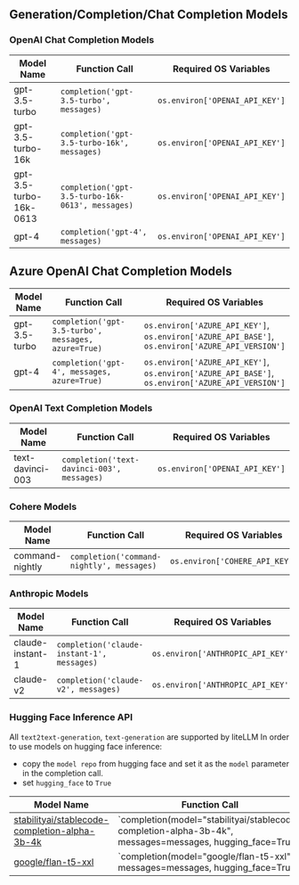 ## Generation/Completion/Chat Completion Models

### OpenAI Chat Completion Models

| Model Name       | Function Call                          | Required OS Variables                |
|------------------|----------------------------------------|--------------------------------------|
| gpt-3.5-turbo    | `completion('gpt-3.5-turbo', messages)` | `os.environ['OPENAI_API_KEY']`       |
| gpt-3.5-turbo-16k    | `completion('gpt-3.5-turbo-16k', messages)` | `os.environ['OPENAI_API_KEY']`       |
| gpt-3.5-turbo-16k-0613    | `completion('gpt-3.5-turbo-16k-0613', messages)` | `os.environ['OPENAI_API_KEY']`       |
| gpt-4            | `completion('gpt-4', messages)`         | `os.environ['OPENAI_API_KEY']`       |

## Azure OpenAI Chat Completion Models

| Model Name       | Function Call                           | Required OS Variables                     |
|------------------|-----------------------------------------|-------------------------------------------|
| gpt-3.5-turbo    | `completion('gpt-3.5-turbo', messages, azure=True)` | `os.environ['AZURE_API_KEY']`,<br>`os.environ['AZURE_API_BASE']`,<br>`os.environ['AZURE_API_VERSION']` |
| gpt-4            | `completion('gpt-4', messages, azure=True)`         | `os.environ['AZURE_API_KEY']`,<br>`os.environ['AZURE_API_BASE']`,<br>`os.environ['AZURE_API_VERSION']` |

### OpenAI Text Completion Models

| Model Name       | Function Call                              | Required OS Variables                |
|------------------|--------------------------------------------|--------------------------------------|
| text-davinci-003 | `completion('text-davinci-003', messages)` | `os.environ['OPENAI_API_KEY']`       |

### Cohere Models

| Model Name       | Function Call                              | Required OS Variables                |
|------------------|--------------------------------------------|--------------------------------------|
| command-nightly  | `completion('command-nightly', messages)` | `os.environ['COHERE_API_KEY']`       |


### Anthropic Models

| Model Name       | Function Call                              | Required OS Variables                |
|------------------|--------------------------------------------|--------------------------------------|
| claude-instant-1  | `completion('claude-instant-1', messages)` | `os.environ['ANTHROPIC_API_KEY']`       |
| claude-v2  | `completion('claude-v2', messages)` | `os.environ['ANTHROPIC_API_KEY']`       |

### Hugging Face Inference API
All `text2text-generation`, `text-generation` are supported by liteLLM
In order to use models on hugging face inference:
* copy the `model repo` from hugging face and set it as the `model` parameter in the completion call.
* set `hugging_face` to `True`

| Model Name       | Function Call                              | Required OS Variables                |
|------------------|--------------------------------------------|--------------------------------------|
| <a href="https://huggingface.co/stabilityai/stablecode-completion-alpha-3b-4k" target="_blank">stabilityai/stablecode-completion-alpha-3b-4k</a>  | `completion(model="stabilityai/stablecode-completion-alpha-3b-4k", messages=messages, hugging_face=True) | `os.environ['HF_TOKEN']`       |
| <a href="https://huggingface.co/google/flan-t5-xxl" target="_blank">google/flan-t5-xxl</a>  | `completion(model="google/flan-t5-xxl", messages=messages, hugging_face=True) | `os.environ['HF_TOKEN']`       |



